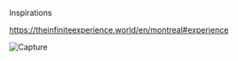 Inspirations 

https://theinfiniteexperience.world/en/montreal#experience

![Capture](https://github.com/73Gabriel/Test-test-party/assets/113635462/360d218b-0f0a-4d24-9ea0-766d50004fb5)
